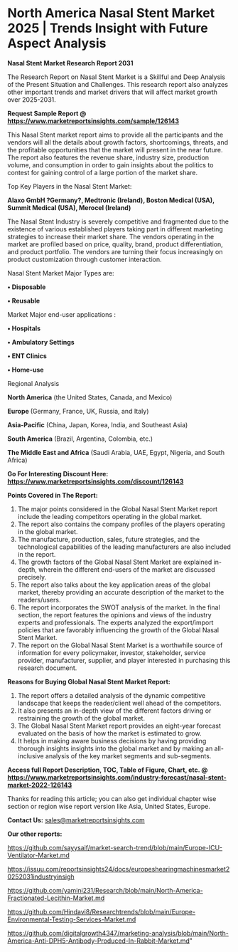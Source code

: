 # North America Nasal Stent Market 2025 | Trends Insight with Future Aspect Analysis

<strong>Nasal Stent Market Research Report 2031</strong>

The Research Report on Nasal Stent Market is a Skillful and Deep Analysis of the Present Situation and Challenges. This research report also analyzes other important trends and market drivers that will affect market growth over 2025-2031.

<strong>Request Sample Report @ <a href=https://www.marketreportsinsights.com/sample/126143>https://www.marketreportsinsights.com/sample/126143</a></strong>

This Nasal Stent market report aims to provide all the participants and the vendors will all the details about growth factors, shortcomings, threats, and the profitable opportunities that the market will present in the near future. The report also features the revenue share, industry size, production volume, and consumption in order to gain insights about the politics to contest for gaining control of a large portion of the market share.

Top Key Players in the Nasal Stent Market:

<strong>Alaxo GmbH ?Germany?, Medtronic (Ireland), Boston Medical (USA), Summit Medical (USA), Merocel (Ireland)</strong>

The Nasal Stent Industry is severely competitive and fragmented due to the existence of various established players taking part in different marketing strategies to increase their market share. The vendors operating in the market are profiled based on price, quality, brand, product differentiation, and product portfolio. The vendors are turning their focus increasingly on product customization through customer interaction.

Nasal Stent Market Major Types are:

<strong>• Disposable

• Reusable</strong>

Market Major end-user applications :

<strong>• Hospitals

• Ambulatory Settings

• ENT Clinics

• Home-use</strong>

Regional Analysis

</u><strong><b>North America</b></strong> (the United States, Canada, and Mexico)

<strong><b>Europe </b></strong>(Germany, France, UK, Russia, and Italy)

<strong><b>Asia-Pacific</b></strong> (China, Japan, Korea, India, and Southeast Asia)

<strong><b>South America</b></strong> (Brazil, Argentina, Colombia, etc.)

<strong><b>The Middle East and Africa</b></strong> (Saudi Arabia, UAE, Egypt, Nigeria, and South Africa)

<strong>Go For Interesting Discount Here: <a href=https://www.marketreportsinsights.com/discount/126143>https://www.marketreportsinsights.com/discount/126143</a></strong>

<strong>Points Covered in The Report:</strong>
<ol>
  <li>The major points considered in the Global Nasal Stent Market report include the leading competitors operating in the global market.</li>
  <li>The report also contains the company profiles of the players operating in the global market.</li>
  <li>The manufacture, production, sales, future strategies, and the technological capabilities of the leading manufacturers are also included in the report.</li>
  <li>The growth factors of the Global Nasal Stent Market are explained in-depth, wherein the different end-users of the market are discussed precisely.</li>
  <li>The report also talks about the key application areas of the global market, thereby providing an accurate description of the market to the readers/users.</li>
  <li>The report incorporates the SWOT analysis of the market. In the final section, the report features the opinions and views of the industry experts and professionals. The experts analyzed the export/import policies that are favorably influencing the growth of the Global Nasal Stent Market.</li>
  <li>The report on the Global Nasal Stent Market is a worthwhile source of information for every policymaker, investor, stakeholder, service provider, manufacturer, supplier, and player interested in purchasing this research document.</li>
</ol>
<strong>Reasons for Buying Global Nasal Stent Market Report:</strong>

<ol>
  <li>The report offers a detailed analysis of the dynamic competitive landscape that keeps the reader/client well ahead of the competitors.</li>
  <li>It also presents an in-depth view of the different factors driving or restraining the growth of the global market.</li>
  <li>The Global Nasal Stent Market report provides an eight-year forecast evaluated on the basis of how the market is estimated to grow.</li>
  <li>It helps in making aware business decisions by having providing thorough insights insights into the global market and by making an all-inclusive analysis of the key market segments and sub-segments.</li>
</ol>
<strong>Access full Report Description, TOC, Table of Figure, Chart, etc. @ <a href=https://www.marketreportsinsights.com/industry-forecast/nasal-stent-market-2022-126143>https://www.marketreportsinsights.com/industry-forecast/nasal-stent-market-2022-126143</a></strong>


Thanks for reading this article; you can also get individual chapter wise section or region wise report version like Asia, United States, Europe.

<strong>Contact Us:</strong>
sales@marketreportsinsights.com

<strong>Our other reports:</strong>

<a href=https://github.com/sayysaif/market-search-trend/blob/main/Europe-ICU-Ventilator-Market.md>https://github.com/sayysaif/market-search-trend/blob/main/Europe-ICU-Ventilator-Market.md</a>

<a href=https://issuu.com/reportsinsights24/docs/europeshearingmachinesmarket20252031industryinsigh>https://issuu.com/reportsinsights24/docs/europeshearingmachinesmarket20252031industryinsigh</a>

<a href=https://github.com/yamini231/Research/blob/main/North-America-Fractionated-Lecithin-Market.md>https://github.com/yamini231/Research/blob/main/North-America-Fractionated-Lecithin-Market.md</a>

<a href=https://github.com/Hindavi8/Researchtrends/blob/main/Europe-Environmental-Testing-Services-Market.md>https://github.com/Hindavi8/Researchtrends/blob/main/Europe-Environmental-Testing-Services-Market.md</a>

<a href=https://github.com/digitalgrowth4347/marketing-analysis/blob/main/North-America-Anti-DPH5-Antibody-Produced-In-Rabbit-Market.md>https://github.com/digitalgrowth4347/marketing-analysis/blob/main/North-America-Anti-DPH5-Antibody-Produced-In-Rabbit-Market.md</a>"
